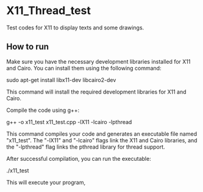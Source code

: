 # X11_Thread_test
Test codes for X11 to display texts and some drawings.

## How to run
Make sure you have the necessary development libraries installed for X11 and Cairo. You can install them using the following command:

  sudo apt-get install libx11-dev libcairo2-dev

This command will install the required development libraries for X11 and Cairo.

Compile the code using g++:

  g++ -o x11_test x11_test.cpp -lX11 -lcairo -lpthread

This command compiles your code and generates an executable file named "x11_test". The "-lX11" and "-lcairo" flags link the X11 and Cairo libraries, and the "-lpthread" flag links the pthread library for thread support.

After successful compilation, you can run the executable:

  ./x11_test

This will execute your program,
